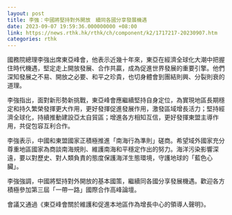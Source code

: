```yaml
---
layout: post
title: 李強：中國將堅持對外開放　續同各國分享發展機遇
date: 2023-09-07 19:59:36.000000000 +08:00
link: https://news.rthk.hk/rthk/ch/component/k2/1717217-20230907.htm
categories: rthk
---
```


國務院總理李強出席東亞峰會，他表示近幾十年來，東亞在經濟全球化大潮中把握住時代機遇，堅定走上開放發展、合作共贏，成為促進世界發展的重要引擎。他們深知發展之不易、開放之必要、和平之珍貴，也切身體會到團結則興、分裂則衰的道理。

李強指出，面對新形勢新挑戰，東亞峰會應繼續堅持自身定位，為實現地區長期穩定和持久繁榮發揮更大作用，更好發揮促進發展作用，激發區域增長活力；堅持經濟全球化，持續推動建設亞太自貿區；增進各方相知互信，更好發揮東盟主導作用，共促包容互利合作。

李強表示，中國和東盟國家正積極推進「南海行為準則」磋商。希望域外國家充分尊重地區國家為商談南海規則、維護南海和平穩定作出的努力。海洋污染影響深遠，要以對歷史、對人類負責的態度保護海洋生態環境，守護地球的「藍色心臟」。

李強強調，中國將堅持對外開放的基本國策，繼續同各國分享發展機遇。歡迎各方積極參加第三屆「一帶一路」國際合作高峰論壇。

會議又通過《東亞峰會關於維護和促進本地區作為增長中心的領導人聲明》。
